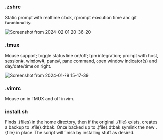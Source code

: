 ### .zshrc

Static prompt with realtime clock, rprompt execution time and git functionality.

![Screenshot from 2024-02-01 20-36-20](https://github.com/XenBuddha/dotfiles/assets/24990580/324edf30-9dfa-4037-8d66-320541bc8c60)

### .tmux

Mouse support; toggle status line on/off; tpm integration; prompt with host, session#, window#, pane#, pane command, open window indicator(s) and day/date/time on right. 

![Screenshot from 2024-01-29 15-17-39](https://github.com/XenBuddha/dotfiles/assets/24990580/8d7b38ec-be00-4c30-8893-a6f206b34543)

### .vimrc

Mouse on in TMUX and off in vim.

### install.sh

Finds .{files} in the home directory, then if the original .{file} exists, creates a backup to .{file}.dtbak.  Once backed up to .{file}.dtbak symlink the new .{file} in place.  The script will finish by installing stuff as desired.
